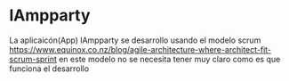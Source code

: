 # lAmpparty
La aplicaicón(App) lAmpparty se desarrollo usando el modelo scrum https://www.equinox.co.nz/blog/agile-architecture-where-architect-fit-scrum-sprint  en este modelo  no se necesita tener muy claro como es que funciona el desarrollo
